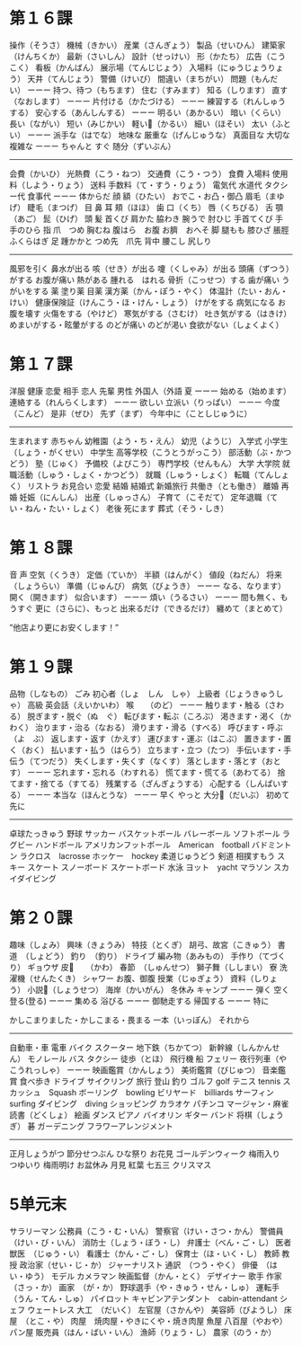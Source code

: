 # 第１６課
操作（そうさ）
機械（きかい）
産業（さんぎょう）
製品（せいひん）
建築家（けんちくか）
最新（さいしん）
設計（せっけい）
形（かたち）
広告（こうこく）
看板（かんばん）
展示場（てんじじょう）
入場料（にゅうじょうりょう）
天井（てんじょう）
警備（けいび）
間違い（まちがい）
問題（もんだい）
ーーー
持つ、待つ（もちます）
住む（すみます）
知る（しります）
直す（なおします）
ーーー
片付ける（かたづける）
ーーー
練習する（れんしゅうする）
安心する（あんしんする）
ーーー
明るい（あかるい）
暗い（くらい）
長い（ながい）
短い（みじかい）
軽い（かるい）
細い（ほそい）
太い（ふとい）
ーーー
派手な（はでな）
地味な
厳重な（げんじゅうな）
真面目な
大切な
複雑な
ーーー
ちゃんと
すぐ
随分（ずいぶん）
***
会費（かいひ）
光熱費（こう・ねつ）
交通費（こう・つう）
食費
入場料
使用料（しよう・りょう）
送料
手数料（て・すう・りょう）
電気代
水道代
タクシー代
食事代
ーーー
体からだ
顔
額（ひたい）
おでこ・お凸・御凸
眉毛（まゆげ）
睫毛（まつげ）
目
鼻
耳
頬（ほほ）
歯
口（くち）
唇（くちびる）
舌
顎（あご）
髭（ひげ）
頭
髪
首くび
肩かた
脇わき
腕うで
肘ひじ
手首てくび
手
手のひら
指
爪　つめ
胸むね
腹はら　お腹
お臍　おへそ
脚
腿もも
膝ひざ
脹脛ふくらはぎ
足
踵かかと
つめ先　爪先
背中
腰こし
尻しり
***
風邪を引く
鼻水が出る
咳（せき）が出る
嚔（くしゃみ）が出る
頭痛（ずつう）がする
お腹が痛い
熱がある
腫れる　はれる
骨折（こっせつ）する
歯が痛い
うがいをする
薬
塗り薬
目薬
漢方薬（かん・ぽう・やく）
体温計（たい・おん・けい）
健康保険証（けんこう・ほ・けん・しょう）
けがをする
病気になる
お腹を壊す
火傷をする（やけど）
寒気がする（さむけ）
吐き気がする（はきけ）
めまいがする・眩暈がする
のどが痛い
のどが渇い
食欲がない（しょくよく）


# 第１７課
洋服
健康
恋愛
相手
恋人
先輩
男性
外国人（外語
夏
ーーー
始める（始めます）
連絡する（れんらくします）
ーーー
欲しい
立派い（りっぱい）
ーーー
今度（こんど）
是非（ぜひ）
先ず（まず）
今年中に（ことしじゅうに）
***
生まれます
赤ちゃん
幼稚園（よう・ち・えん）
幼児（ようじ）
入学式
小学生（しょう・がくせい）
中学生
高等学校（こうとうがっこう）
部活動（ぶ・かつどう）
塾（じゅく）
予備校（よびこう）
専門学校（せんもん）
大学
大学院
就職活動（しゅう・しょく・かつどう）
就職（しゅう・しょく）
転職（てんしょく）
リストラ
お見合い
恋愛
結婚
結婚式
新婚旅行
共働き（とも働き）
離婚
再婚
妊娠（にんしん）
出産（しゅっさん）
子育て（こそだて）
定年退職（てい・ねん・たい・しょく）
老後
死にます
葬式（そう・しき）



# 第１８課
音
声
空気（くうき）
定価（ていか）
半額（はんがく）
値段（ねだん）
将来（しょうらい）
準備（じゅんび）
病気（びょうき）
ーーー
なる、なります）
開く（開きます）
似合います）
ーーー
煩い（うるさい）
ーーー
間も無く、もうすぐ
更に（さらに）、もっと
出来るだけ（できるだけ）
纏めて（まとめて）

”他店より更にお安くします！”

# 第１９課
品物（しなもの）
ごみ
初心者（しょ　しん　しゃ）
上級者（じょうきゅうしゃ）
高級
英会話（えいかいわ）
喉　　（のど）
ーーー
触ります・触る（さわる）
脱ぎます・脱ぐ（ぬ　ぐ）
転びます・転ぶ（ころぶ）
渇きます・渇く（かわく）
治ります・治る（なおる）
滑ります・滑る（すべる）
呼びます・呼ぶ（よ　ぶ）
返します・返す（かえす）
運びます・運ぶ（はこぶ）
置きます・置く（おく）
払います・払う（はらう）
立ちます・立つ（たつ）
手伝います・手伝う（てつだう）
失くします・失くす（なくす）
落とします・落とす（おとす）
ーーー
忘れます・忘れる（わすれる）
慌てます・慌てる（あわてる）
捨てます・捨てる（すてる）
残業する（ざんぎょうする）
心配する（しんぱいする）
ーーー
本当な（ほんとうな）
ーーー
早く
やっと
大分（だいぶ）
初めて
先に
***
卓球たっきゅう
野球
サッカー
バスケットボール
バレーボール
ソフトボール
ラグビー
ハンドボール
アメリカンフットボール　American　football
バドミントン
ラクロス　lacrosse
ホッケー　hockey
柔道じゅうどう
剣道
相撲すもう
スキー
スケート
スノーボード
スケートボード
水泳
ヨット　yacht
マラソン
スカイダイビング


# 第２０課
趣味（しょみ）
興味（きょうみ）
特技（とくぎ）
胡弓、故宮（こきゅう）
書道　（しょどう）
釣り　（釣り）
ドライブ
編み物（あみもの）
手作り（てづくり）
ギョウザ
皮　　（かわ）
春節　（しゅんせつ）
獅子舞（ししまい）
寮
洗濯機（せんたくき）
シャワー
お腹、御腹
授業（じゅぎょう）
資料（しりょう）
小説（しょうせつ）
海岸（かいがん）
冬休み
キャンプ
ーーー
弾く
空く
登る(登る)
ーーー
集める
浴びる
ーーー
御馳走する
帰国する
ーーー
特に

かしこまりました・かしこまる・畏まる
一本（いっぽん）
それから
***
自動車・車
電車
バイク
スクーター
地下鉄（ちかてつ）
新幹線（しんかんせん）
モノレール
バス
タクシー
徒歩（とほ）
飛行機
船
フェリー
夜行列車（やこうれっしゃ）
ーーー
映画鑑賞（かんしょう）
美術鑑賞（びじゅつ）
音楽鑑賞
食べ歩き
ドライブ
サイクリング
旅行
登山
釣り
ゴルフ     golf
テニス     tennis
スカッシュ　Squash
ボーリング　bowling
ビリヤード　billiards
サーフィン　surfing
ダイビング　diving
ショッピング
カラオケ
パチンコ
マージャン・麻雀
読書（どくしょ）
絵画
ダンス
ピアノ
バイオリン
ギター
バンド
将棋（しょうぎ）
碁
ガーデニング
フラワーアレンジメント
***
正月しょうがつ
節分せつぶん
ひな祭り
お花見
ゴールデンウィーク
梅雨入り　つゆいり
梅雨明け
お盆休み
月見
紅葉
七五三
クリスマス





# 5单元末
サラリーマン
公務員（こう・む・いん）
警察官（けい・さつ・かん）
警備員（けい・び・いん）
消防士（しょう・ぼう・し）
弁護士（べん・ご・し）
医者
獣医　（じゅう・い）
看護士（かん・ご・し）
保育士（ほ・いく・し）
教師
教授
政治家（せい・じ・か）
ジャーナリスト
通訳　（つう・やく）
俳優　（はい・ゆう）
モデル
カメラマン
映画監督（かん・とく）
デザイナー
歌手
作家　（さっ・か）
画家　（が・か）
野球選手（や・きゅう・せん・しゅ）
運転手（うん・てん・しゅ）
パイロット
キャビンアテンダント　cabin-attendant
シェフ
ウェートレス
大工　（だいく）
左官屋（さかんや）
美容師（びようし）
床屋　（とこ・や）
肉屋　焼肉屋・やきにくや・焼き肉屋
魚屋
八百屋（やおや）
パン屋
販売員（はん・ばい・いん）
漁師（りょう・し）
農家（のう・か）

